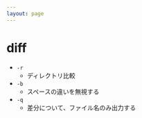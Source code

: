 ```yaml
---
layout: page
---
```


# diff

* `-r`
    * ディレクトリ比較
* `-b`
    * スペースの違いを無視する
* `-q`
    * 差分について、ファイル名のみ出力する
